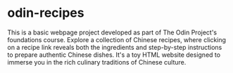 # odin-recipes

This is a basic webpage project developed as part of The Odin Project's foundations course. Explore a collection of Chinese recipes, where clicking on a recipe link reveals both the ingredients and step-by-step instructions to prepare authentic Chinese dishes. It's a toy HTML website designed to immerse you in the rich culinary traditions of Chinese culture.